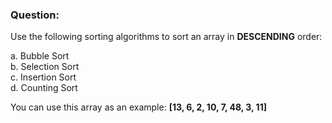 ### Question:

Use the following sorting algorithms to sort an array in **DESCENDING** order:

a. Bubble Sort  
b. Selection Sort  
c. Insertion Sort  
d. Counting Sort

You can use this array as an example: **[13, 6, 2, 10, 7, 48, 3, 11]**
